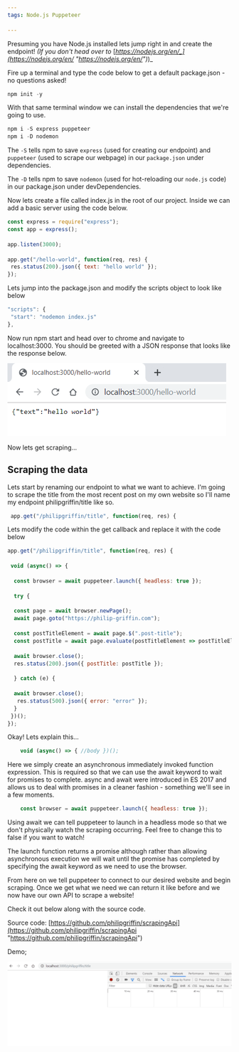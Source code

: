 ```yaml
---
tags: Node.js Puppeteer

---
```

Presuming you have Node.js installed lets jump right in and create the endpoint! _(If you don't head over to_ [_https://nodejs.org/en/_](https://nodejs.org/en/ "https://nodejs.org/en/")_)_

Fire up a terminal and type the code below to get a default package.json - no questions asked!

```javascript
npm init -y
```

With that same terminal window we can install the dependencies that we're going to use.

```javascript
npm i -S express puppeteer
npm i -D nodemon
```

The `-S` tells npm to save `express` (used for creating our endpoint) and `puppeteer` (used to scrape our webpage) in our `package.json` under dependencies.

The `-D` tells npm to save `nodemon` (used for hot-reloading our `node.js` code) in our package.json under devDependencies.

Now lets create a file called index.js in the root of our project.
Inside we can add a basic server using the code below.

```javascript
const express = require("express");
const app = express();

app.listen(3000);

app.get("/hello-world", function(req, res) {
 res.status(200).json({ text: "hello world" });
});
```

Lets jump into the package.json and modify the scripts object to look like below

```javascript
"scripts": {
 "start": "nodemon index.js"
},
```

Now run npm start and head over to chrome and navigate to localhost:3000. You should be greeted with a JSON response that looks like the response below.

![](/uploads/json-hello-world.png)

Now lets get scraping...

## Scraping the data

Lets start by renaming our endpoint to what we want to achieve. I'm going to scrape the title from the most recent post on my own website so I'll name my endpoint philipgriffin/title like so.

```javascript
 app.get("/philipgriffin/title", function(req, res) {
```

Lets modify the code within the get callback and replace it with the code below

```javascript
app.get("/philipgriffin/title", function(req, res) {

 void (async() => {

  const browser = await puppeteer.launch({ headless: true });

  try {

  const page = await browser.newPage();
  await page.goto("https://philip-griffin.com");

  const postTitleElement = await page.$(".post-title");
  const postTitle = await page.evaluate(postTitleElement => postTitleElement.textContent.trim(), postTitleElement);

  await browser.close();
  res.status(200).json({ postTitle: postTitle });

  } catch (e) {

  await browser.close();
   res.status(500).json({ error: "error" });
  }
 })();
});
```

Okay! Lets explain this...

```javascript
    void (async() => { //body })();
```

Here we simply create an asynchronous immediately invoked function expression. This is required so that we can use the await keyword to wait for promises to complete. async and await were introduced in ES 2017 and allows us to deal with promises in a cleaner fashion - something we'll see in a few moments.

```javascript
    const browser = await puppeteer.launch({ headless: true });
```

Using await we can tell puppeteer to launch in a headless mode so that we don't physically watch the scraping occurring. Feel free to change this to false if you want to watch!

The launch function returns a promise although rather than allowing asynchronous execution we will wait until the promise has completed by specifying the await keyword as we need to use the browser.

From here on we tell puppeteer to connect to our desired website and begin scraping. Once we get what we need we can return it like before and we now have our own API to scrape a website!

Check it out below along with the source code.

Source code: [https://github.com/philipgriffin/scrapingApi](https://github.com/philipgriffin/scrapingApi "https://github.com/philipgriffin/scrapingApi")

Demo;

![](/uploads/scraping.gif)
